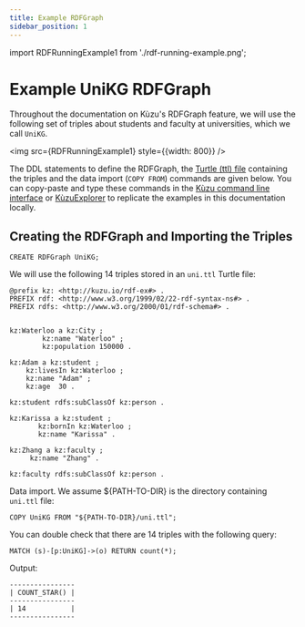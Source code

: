 ```yaml
---
title: Example RDFGraph
sidebar_position: 1
---
```


import RDFRunningExample1 from './rdf-running-example.png';

# Example UniKG RDFGraph
Throughout the documentation on Kùzu's RDFGraph feature, we will use the following 
set of triples about students and faculty at universities, which we call `UniKG`.

<img src={RDFRunningExample1} style={{width: 800}} />

The DDL statements to define the RDFGraph, the [Turtle (ttl) file](https://www.w3.org/TR/turtle/) 
containing the triples and the data import (`COPY FROM`) commands
are given below. You can copy-paste and type these commands in the [Kùzu command line interface](https://kuzudb.com/docusaurus/getting-started/cli) 
or [KùzuExplorer](https://kuzudb.com/docusaurus/kuzuexplorer/) to replicate
the examples in this documentation locally.

## Creating the RDFGraph and Importing the Triples

```
CREATE RDFGraph UniKG;
```

We will use the following 14 triples stored in an `uni.ttl` Turtle file:
```
@prefix kz: <http://kuzu.io/rdf-ex#> .
PREFIX rdf: <http://www.w3.org/1999/02/22-rdf-syntax-ns#> .
PREFIX rdfs: <http://www.w3.org/2000/01/rdf-schema#> .


kz:Waterloo a kz:City ;
	    kz:name "Waterloo" ;
	    kz:population 150000 .

kz:Adam a kz:student ;
	kz:livesIn kz:Waterloo ;
	kz:name "Adam" ;
	kz:age	30 .

kz:student rdfs:subClassOf kz:person .

kz:Karissa a kz:student ;
	   kz:bornIn kz:Waterloo ;
	   kz:name "Karissa" .

kz:Zhang a kz:faculty ;
	 kz:name "Zhang" .

kz:faculty rdfs:subClassOf kz:person .
```

Data import. We assume ${PATH-TO-DIR} is the directory containing `uni.ttl` file:
```
COPY UniKG FROM "${PATH-TO-DIR}/uni.ttl";
```

You can double check that there are 14 triples with the following query:

```
MATCH (s)-[p:UniKG]->(o) RETURN count(*);
```
Output:
```
----------------
| COUNT_STAR() |
----------------
| 14           |
----------------
```

